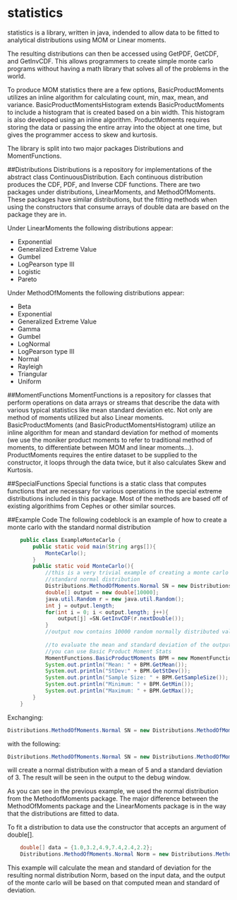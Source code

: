 # statistics
statistics is a library, written in java, indended to allow data to be fitted to analytical distributions
using MOM or Linear moments.

The resulting distributions can then be accessed using GetPDF, GetCDF, and GetInvCDF.  This allows programmers 
to create simple monte carlo programs without having a math library that solves all of the problems in the world.

To produce MOM statistics there are a few options, BasicProductMoments utilizes an inline algorithm for calculating count, min,
max, mean, and variance.  BasicProductMomentsHistogram extends BasicProductMoments to include a histogram that is created based on
a bin width. This histogram is also developed using an inline algorithm.  ProductMoments requires storing the data or passing the
entire array into the object at one time, but gives the programmer access to skew and kurtosis.

The library is split into two major packages Distributions and MomentFunctions.

##Distributions
Distributions is a repository for implementations of the abstract class ContinuousDistribution.  Each continuous distribution produces the CDF, PDF, and Inverse CDF functions. There are two packages under distributions, LinearMoments, and MethodOfMoments.  These packages have similar distributions, but the fitting methods when using the constructors that consume arrays of double data are based on the package they are in.  

Under LinearMoments the following distributions appear:
  * Exponential
  * Generalized Extreme Value
  * Gumbel
  * LogPearson type III
  * Logistic
  * Pareto
 
Under MethodOfMoments the following distributions appear:
  * Beta
  * Exponential
  * Generalized Extreme Value
  * Gamma
  * Gumbel
  * LogNormal
  * LogPearson type III
  * Normal
  * Rayleigh
  * Triangular
  * Uniform

##MomentFunctions
MomentFunctions is a repository for classes that perform operations on data arrays or streams that describe the data with various typical statistics like mean standard deviation etc.  Not only are method of moments utilized but also Linear moments.  BasicProductMoments (and BasicProductMomentsHistogram) utilize an inline algorithm for mean and standard deviation for method of moments (we use the moniker product moments to refer to traditional method of moments, to differentiate between MOM and linear moments...). ProductMoments requires the entire dataset to be supplied to the constructor, it loops through the data twice, but it also calculates Skew and Kurtosis.

##SpecialFunctions
Special functions is a static class that computes functions that are necessary for various operations in the special extreme distributions included in this package. Most of the methods are based off of existing algorithims from Cephes or other similar sources.

##Example Code
The following codeblock is an example of how to create a monte carlo with the standard normal distribution
```java
    public class ExampleMonteCarlo {
        public static void main(String args[]){
            MonteCarlo();
        }
        public static void MonteCarlo(){
            //this is a very trivial example of creating a monte carlo using a
            //standard normal distribution
            Distributions.MethodOfMoments.Normal SN = new Distributions.MethodOfMoments.Normal();
            double[] output = new double[10000];
            java.util.Random r = new java.util.Random();
            int j = output.length;
            for(int i = 0; i < output.length; j++){
                output[j] =SN.GetInvCDF(r.nextDouble());
            }
            //output now contains 10000 random normally distributed values.
            
            //to evaluate the mean and standard deviation of the output
            //you can use Basic Product Moment Stats
            MomentFunctions.BasicProductMoments BPM = new MomentFunctions.BasicProductMoments(output);
            System.out.println("Mean: " + BPM.GetMean());
            System.out.println("StDev:" + BPM.GetStDev());
            System.out.println("Sample Size: " + BPM.GetSampleSize());
            System.out.println("Minimum: " + BPM.GetMin());
            System.out.println("Maximum: " + BPM.GetMax());   
        }
    }
```
Exchanging: 
```java
Distributions.MethodOfMoments.Normal SN = new Distributions.MethodOfMoments.Normal();
```
with the following:
```java
Distributions.MethodOfMoments.Normal SN = new Distributions.MethodOfMoments.Normal(5,3);
```
will create a normal distribution with a mean of 5 and a standard deviation of 3.  The result will be seen
in the output to the debug window.

As you can see in the previous example, we used the normal distribution from the MethodofMoments package.  The major difference between the MethodOfMoments package and the LinearMoments package is in the way that the distributions are fitted to data. 

To fit a distribution to data use the constructor that accepts an argument of double[].
```java
    double[] data = {1.0,3.2,4.9,7.4,2.4,2.2};
    Distributions.MethodOfMoments.Normal Norm = new Distributions.MethodOfMoments.Normal(data);
```
This example will calculate the mean and standard of deviation for the resulting normal distribution Norm, based on the input data, and the output of the monte carlo will be based on that computed mean and standard of deviation.


